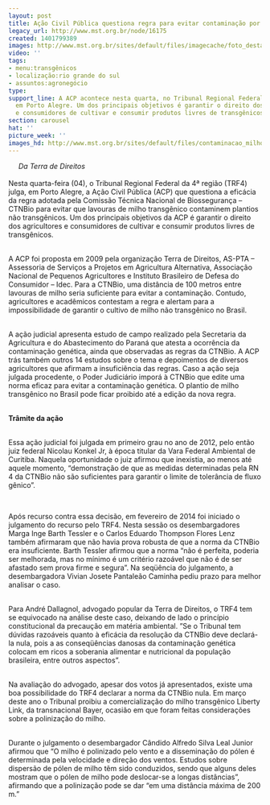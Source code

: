 ```yaml
---
layout: post
title: Ação Civil Pública questiona regra para evitar contaminação por transgênico
legacy_url: http://www.mst.org.br/node/16175
created: 1401799389
images: http://www.mst.org.br/sites/default/files/imagecache/foto_destaque/contaminacao_milho!.jpg
video: ''
tags:
- menu:transgênicos
- localização:rio grande do sul
- assuntos:agronegócio
type: 
support_line: A ACP acontece nesta quarta, no Tribunal Regional Federal da 4ª região,
  em Porto Alegre. Um dos principais objetivos é garantir o direito dos agricultores
  e consumidores de cultivar e consumir produtos livres de transgênicos.
section: carousel
hat: ''
picture_week: ''
images_hd: http://www.mst.org.br/sites/default/files/contaminacao_milho!.jpg
---
```

<p><img style="margin: 10px; float: left;" src="http://www.mst.org.br/sites/default/files/contaminacao_milho.jpg" alt=""></p><p><em>Da Terra de Direitos<br></em><br>Nesta quarta-feira (04), o Tribunal Regional Federal da 4ª região (TRF4) julga, em Porto Alegre, a Ação Civil Pública (ACP) que questiona a eficácia da regra adotada pela Comissão Técnica Nacional de Biossegurança – CTNBio para evitar que lavouras de milho transgênico contaminem plantios não transgênicos. Um dos principais objetivos da ACP é garantir o direito dos agricultores e consumidores de cultivar e consumir produtos livres de transgênicos.</p><p><br>A ACP foi proposta em 2009 pela organização Terra de Direitos, AS-PTA – Assessoria de Serviços a Projetos em Agricultura Alternativa, Associação Nacional de Pequenos Agricultores e Instituto Brasileiro de Defesa do Consumidor – Idec. Para a CTNBio, uma distância de 100 metros entre lavouras de milho seria suficiente para evitar a contaminação. Contudo, agricultores e acadêmicos contestam a regra e alertam para a impossibilidade de garantir o cultivo de milho não transgênico no Brasil.</p><p><br>A ação judicial apresenta estudo de campo realizado pela Secretaria da Agricultura e do Abastecimento do Paraná que atesta a ocorrência da contaminação genética, ainda que observadas as regras da CTNBio. A ACP trás também outros 14 estudos sobre o tema e depoimentos de diversos agricultores que afirmam a insuficiência das regras. Caso a ação seja julgada procedente, o Poder Judiciário imporá à CTNBio que edite uma norma eficaz para evitar a contaminação genética. O plantio de milho transgênico no Brasil pode ficar proibido até a edição da nova regra.</p><p><br><strong>Trâmite da ação</strong></p><p><br>Essa ação judicial foi julgada em primeiro grau no ano de 2012, pelo então juiz federal Nicolau Konkel Jr, à época titular da Vara Federal Ambiental de Curitiba. Naquela oportunidade o juiz afirmou que inexistia, ao menos até aquele momento, “demonstração de que as medidas determinadas pela RN 4 da CTNBio não são suficientes para garantir o limite de tolerância de fluxo gênico”.</p><p>&nbsp;</p><p>Após recurso contra essa decisão, em fevereiro de 2014 foi iniciado o julgamento do recurso pelo TRF4. Nesta sessão os desembargadores Marga Inge Barth Tessler e o Carlos Eduardo Thompson Flores Lenz também afirmaram que não havia prova robusta de que a norma da CTNBio era insuficiente. Barth Tessler afirmou que a norma “não é perfeita, poderia ser melhorada, mas no mínimo é um critério razoável que não é de ser afastado sem prova firme e segura”. Na seqüência do julgamento, a desembargadora Vivian Josete Pantaleão Caminha pediu prazo para melhor analisar o caso.</p><p><br>Para André Dallagnol, advogado popular da Terra de Direitos, o TRF4 tem se equivocado na análise deste caso, deixando de lado o princípio constitucional da precaução em matéria ambiental. ”Se o Tribunal tem dúvidas razoáveis quanto à eficácia da resolução da CTNBio deve declará-la nula, pois a as conseqüências danosas da contaminação genética colocam em ricos a soberania alimentar e nutricional da população brasileira, entre outros aspectos”.</p><p><br>Na avaliação do advogado, apesar dos votos já apresentados, existe uma boa possibilidade do TRF4 declarar a norma da CTNBio nula. Em março deste ano o Tribunal proibiu a comercialização do milho transgênico Liberty Link, da transnacional Bayer, ocasião em que foram feitas considerações sobre a polinização do milho.</p><p><br>Durante o julgamento o desembargador Cândido Alfredo Silva Leal Junior afirmou que “O milho é polinizado pelo vento e a disseminação do pólen é determinada pela velocidade e direção dos ventos. Estudos sobre dispersão de pólen de milho têm sido conduzidos, sendo que alguns deles mostram que o pólen de milho pode deslocar-se a longas distâncias”, afirmando que a polinização pode se dar “em uma distância máxima de 200 m.”</p>
